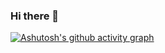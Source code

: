 ### Hi there 👋

<!--
**CaptainKryga/CaptainKryga** is a ✨ _special_ ✨ repository because its `README.md` (this file) appears on your GitHub profile.

Here are some ideas to get you started:

- 🔭 I’m currently working on ...
- 🌱 I’m currently learning ...
- 👯 I’m looking to collaborate on ...
- 🤔 I’m looking for help with ...
- 💬 Ask me about ...
- 📫 How to reach me: ...
- 😄 Pronouns: ...
- ⚡ Fun fact: ...
-->


[![Ashutosh's github activity graph](https://activity-graph.herokuapp.com/graph?username=captainkryga)](https://github.com/ashutosh00710/github-readme-activity-graph)
<!-- ![42 Profile Card](https://1337-readme.vercel.app/api/profile?cursus=42cursus&leet_logo=hide&login=jbashiri)\ -->
<!-- ![captainkryga's GitHub stats](https://github-readme-stats.vercel.app/api?username=captainkryga&show_icons=true&theme=radical) -->
